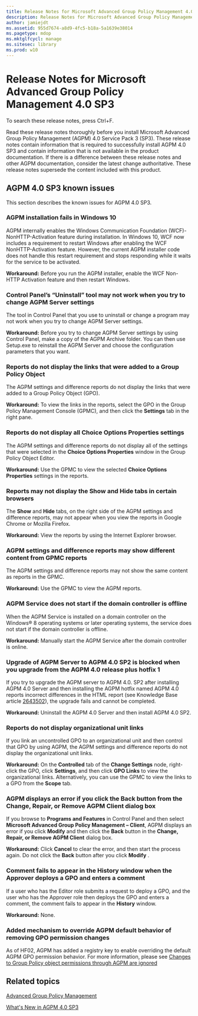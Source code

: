 ```yaml
---
title: Release Notes for Microsoft Advanced Group Policy Management 4.0 SP3
description: Release Notes for Microsoft Advanced Group Policy Management 4.0 SP3
author: jamiejdt
ms.assetid: 955d7674-a8d9-4fc5-b18a-5a1639e38014
ms.pagetype: mdop
ms.mktglfcycl: manage
ms.sitesec: library
ms.prod: w10
---
```



# Release Notes for Microsoft Advanced Group Policy Management 4.0 SP3


To search these release notes, press Ctrl+F.

Read these release notes thoroughly before you install Microsoft Advanced Group Policy Management (AGPM) 4.0 Service Pack 3 (SP3). These release notes contain information that is required to successfully install AGPM 4.0 SP3 and contain information that is not available in the product documentation. If there is a difference between these release notes and other AGPM documentation, consider the latest change authoritative. These release notes supersede the content included with this product.

## AGPM 4.0 SP3 known issues


This section describes the known issues for AGPM 4.0 SP3.

### AGPM installation fails in Windows 10

AGPM internally enables the Windows Communication Foundation (WCF)-NonHTTP-Activation feature during installation. In Windows 10, WCF now includes a requirement to restart Windows after enabling the WCF NonHTTP-Activation feature. However, the current AGPM installer code does not handle this restart requirement and stops responding while it waits for the service to be activated.

**Workaround:** Before you run the AGPM installer, enable the WCF Non-HTTP Activation feature and then restart Windows.

### <a href="" id="control-panel-s--uninstall--tool-may-not-work-when-you-try-to-change-agpm-server-settings"></a>Control Panel’s “Uninstall” tool may not work when you try to change AGPM Server settings

The tool in Control Panel that you use to uninstall or change a program may not work when you try to change AGPM Server settings.

**Workaround:** Before you try to change AGPM Server settings by using Control Panel, make a copy of the AGPM Archive folder. You can then use Setup.exe to reinstall the AGPM Server and choose the configuration parameters that you want.

### Reports do not display the links that were added to a Group Policy Object

The AGPM settings and difference reports do not display the links that were added to a Group Policy Object (GPO).

**Workaround:** To view the links in the reports, select the GPO in the Group Policy Management Console (GPMC), and then click the **Settings** tab in the right pane.

### Reports do not display all Choice Options Properties settings

The AGPM settings and difference reports do not display all of the settings that were selected in the **Choice Options Properties** window in the Group Policy Object Editor.

**Workaround:** Use the GPMC to view the selected **Choice Options Properties** settings in the reports.

### Reports may not display the Show and Hide tabs in certain browsers

The **Show** and **Hide** tabs, on the right side of the AGPM settings and difference reports, may not appear when you view the reports in Google Chrome or Mozilla Firefox.

**Workaround:** View the reports by using the Internet Explorer browser.

### AGPM settings and difference reports may show different content from GPMC reports

The AGPM settings and difference reports may not show the same content as reports in the GPMC.

**Workaround:** Use the GPMC to view the AGPM reports.

### AGPM Service does not start if the domain controller is offline

When the AGPM Service is installed on a domain controller on the Windows® 8 operating systems or later operating systems, the service does not start if the domain controller is offline.

**Workaround:** Manually start the AGPM Service after the domain controller is online.

### Upgrade of AGPM Server to AGPM 4.0 SP2 is blocked when you upgrade from the AGPM 4.0 release plus hotfix 1

If you try to upgrade the AGPM server to AGPM 4.0. SP2 after installing AGPM 4.0 Server and then installing the AGPM hotfix named AGPM 4.0 reports incorrect differences in the HTML report (see Knowledge Base article [2643502](http://go.microsoft.com/fwlink/?LinkId=254474)), the upgrade fails and cannot be completed.

**Workaround:** Uninstall the AGPM 4.0 Server and then install AGPM 4.0 SP2.

### Reports do not display organizational unit links

If you link an uncontrolled GPO to an organizational unit and then control that GPO by using AGPM, the AGPM settings and difference reports do not display the organizational unit links.

**Workaround:** On the **Controlled** tab of the **Change Settings** node, right-click the GPO, click **Settings**, and then click **GPO Links** to view the organizational links. Alternatively, you can use the GPMC to view the links to a GPO from the **Scope** tab.

### AGPM displays an error if you click the Back button from the Change, Repair, or Remove AGPM Client dialog box

If you browse to **Programs and Features** in Control Panel and then select **Microsoft Advanced Group Policy Management – Client**, AGPM displays an error if you click **Modify** and then click the **Back** button in the **Change, Repair, or Remove AGPM Client** dialog box.

**Workaround:** Click **Cancel** to clear the error, and then start the process again. Do not click the **Back** button after you click **Modify** .

### Comment fails to appear in the History window when the Approver deploys a GPO and enters a comment

If a user who has the Editor role submits a request to deploy a GPO, and the user who has the Approver role then deploys the GPO and enters a comment, the comment fails to appear in the **History** window.

**Workaround:** None.

### Added mechanism to override AGPM default behavior of removing GPO permission changes

As of HF02, AGPM has added a registry key to enable overriding the default AGPM GPO permission behavior. For more information, please see [Changes to Group Policy object permissions through AGPM are ignored](https://support.microsoft.com/kb/3174540)

## Related topics


[Advanced Group Policy Management](index.md)

[What's New in AGPM 4.0 SP3](whats-new-in-agpm-40-sp3.md)

 

 





